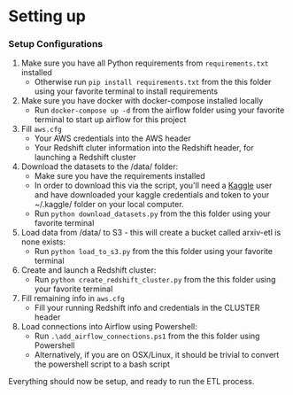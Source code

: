 # Setting up

### Setup Configurations 

1) Make sure you have all Python requirements from ```requirements.txt``` installed
    * Otherwise run ```pip install requirements.txt``` from the this folder using your favorite terminal to install requirements
2) Make sure you have docker with docker-compose installed locally
    * Run ```docker-compose up -d``` from the airflow folder using your favorite terminal to start up airflow for this project
3) Fill ```aws.cfg``` 
    * Your AWS credentials into the AWS header
    * Your Redshift cluter information into the Redshift header, for launching a Redshift cluster
4) Download the datasets to the /data/ folder:
    * Make sure you have the requirements installed
    * In order to download this via the script, you'll need a [Kaggle](https://www.kaggle.com/) user and have downloaded your kaggle credentials and token to your ~/.kaggle/ folder on your local computer.
    * Run ```python download_datasets.py``` from the this folder using your favorite terminal
5) Load data from /data/ to S3 - this will create a bucket called arxiv-etl is none exists:
    * Run ```python load_to_s3.py``` from the this folder using your favorite terminal
6) Create and launch a Redshift cluster:
    * Run ```python create_redshift_cluster.py``` from the this folder using your favorite terminal
7) Fill remaining info in ```aws.cfg``` 
    * Fill your running Redshift info and credentials in the CLUSTER header
8) Load connections into Airflow using Powershell:
    * Run ```.\add_airflow_connections.ps1``` from the this folder using Powershell
    * Alternatively, if you are on OSX/Linux, it should be trivial to convert the powershell script to a bash script

Everything should now be setup, and ready to run the ETL process.
